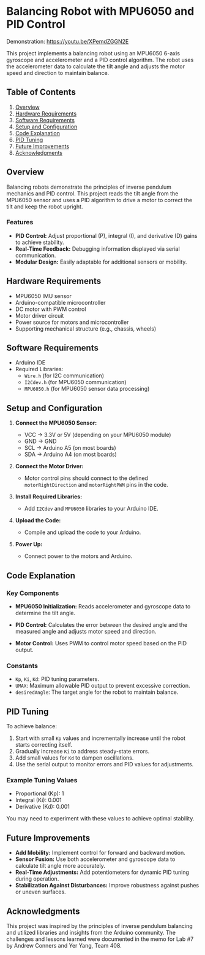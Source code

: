 # Balancing Robot with MPU6050 and PID Control
Demonstration: 
https://youtu.be/XPemdZGGN2E

This project implements a balancing robot using an MPU6050 6-axis gyroscope and accelerometer and a PID control algorithm. The robot uses the accelerometer data to calculate the tilt angle and adjusts the motor speed and direction to maintain balance.

## Table of Contents
1. [Overview](#overview)
2. [Hardware Requirements](#hardware-requirements)
3. [Software Requirements](#software-requirements)
4. [Setup and Configuration](#setup-and-configuration)
5. [Code Explanation](#code-explanation)
6. [PID Tuning](#pid-tuning)
7. [Future Improvements](#future-improvements)
8. [Acknowledgments](#acknowledgments)

## Overview

Balancing robots demonstrate the principles of inverse pendulum mechanics and PID control. This project reads the tilt angle from the MPU6050 sensor and uses a PID algorithm to drive a motor to correct the tilt and keep the robot upright.

### Features
- **PID Control:** Adjust proportional (P), integral (I), and derivative (D) gains to achieve stability.
- **Real-Time Feedback:** Debugging information displayed via serial communication.
- **Modular Design:** Easily adaptable for additional sensors or mobility.

## Hardware Requirements
- MPU6050 IMU sensor
- Arduino-compatible microcontroller
- DC motor with PWM control
- Motor driver circuit
- Power source for motors and microcontroller
- Supporting mechanical structure (e.g., chassis, wheels)

## Software Requirements
- Arduino IDE
- Required Libraries:
  - `Wire.h` (for I2C communication)
  - `I2Cdev.h` (for MPU6050 communication)
  - `MPU6050.h` (for MPU6050 sensor data processing)

## Setup and Configuration

1. **Connect the MPU6050 Sensor:**
   - VCC -> 3.3V or 5V (depending on your MPU6050 module)
   - GND -> GND
   - SCL -> Arduino A5 (on most boards)
   - SDA -> Arduino A4 (on most boards)

2. **Connect the Motor Driver:**
   - Motor control pins should connect to the defined `motorRightDirection` and `motorRightPWM` pins in the code.

3. **Install Required Libraries:**
   - Add `I2Cdev` and `MPU6050` libraries to your Arduino IDE.

4. **Upload the Code:**
   - Compile and upload the code to your Arduino.

5. **Power Up:**
   - Connect power to the motors and Arduino.

## Code Explanation

### Key Components
- **MPU6050 Initialization:**
  Reads accelerometer and gyroscope data to determine the tilt angle.

- **PID Control:**
  Calculates the error between the desired angle and the measured angle and adjusts motor speed and direction.

- **Motor Control:**
  Uses PWM to control motor speed based on the PID output.

### Constants
- `Kp`, `Ki`, `Kd`: PID tuning parameters.
- `UMAX`: Maximum allowable PID output to prevent excessive correction.
- `desiredAngle`: The target angle for the robot to maintain balance.

## PID Tuning

To achieve balance:
1. Start with small `Kp` values and incrementally increase until the robot starts correcting itself.
2. Gradually increase `Ki` to address steady-state errors.
3. Add small values for `Kd` to dampen oscillations.
4. Use the serial output to monitor errors and PID values for adjustments.

### Example Tuning Values
- Proportional (Kp): 1
- Integral (Ki): 0.001
- Derivative (Kd): 0.001

You may need to experiment with these values to achieve optimal stability.

## Future Improvements

- **Add Mobility:** Implement control for forward and backward motion.
- **Sensor Fusion:** Use both accelerometer and gyroscope data to calculate tilt angle more accurately.
- **Real-Time Adjustments:** Add potentiometers for dynamic PID tuning during operation.
- **Stabilization Against Disturbances:** Improve robustness against pushes or uneven surfaces.

## Acknowledgments

This project was inspired by the principles of inverse pendulum balancing and utilized libraries and insights from the Arduino community. The challenges and lessons learned were documented in the memo for Lab #7 by Andrew Conners and Yer Yang, Team 408.

